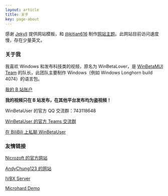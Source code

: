 ```yaml
---
layout: article
title: 关于
key: page-about
---
```


感谢 [Jekyll](https://jekyllrb.com/) 提供网站模板，和 [@kitian616](https://github.com/kitian616) 制作[网站主题](https://github.com/kitian616/jekyll-TeXt-theme)。此网站目前访问速度慢，存在少量英文。

### 关于我

我喜欢 Windows 和发布科技类的视频，原名为 WinBetaLover，是 [WinBetaMUI Team](/winbetamui) 的队长，此团队主要制作 Windows（例如 Windows Longhorn build 4074）的语言包。

[我的 B 站账户](https://space.bilibili.com/410645610) 

**我的视频只在 B 站发布，在其他平台发布均为盗视频！**

WinBetaUser 的官方 QQ 交流群：743118648

[WinBetaUser 的官方 Teams 交流群](https://teams.live.com/l/invite/FEAmeoOdKfVGNvmNAE)

[在 BiliBili 上私聊 WinBetaUser](https://message.bilibili.com/#whisper/mid410645610)

### 友情链接

[Nicrozoft 的官方网站](https://nicrozoft.github.io)

[AndyChung123 的网站](https://andychung123.github.io)

[IVBX Server](https://ivbxdata.github.io)

[Microhard Demo](https://microharddemo.github.io)
